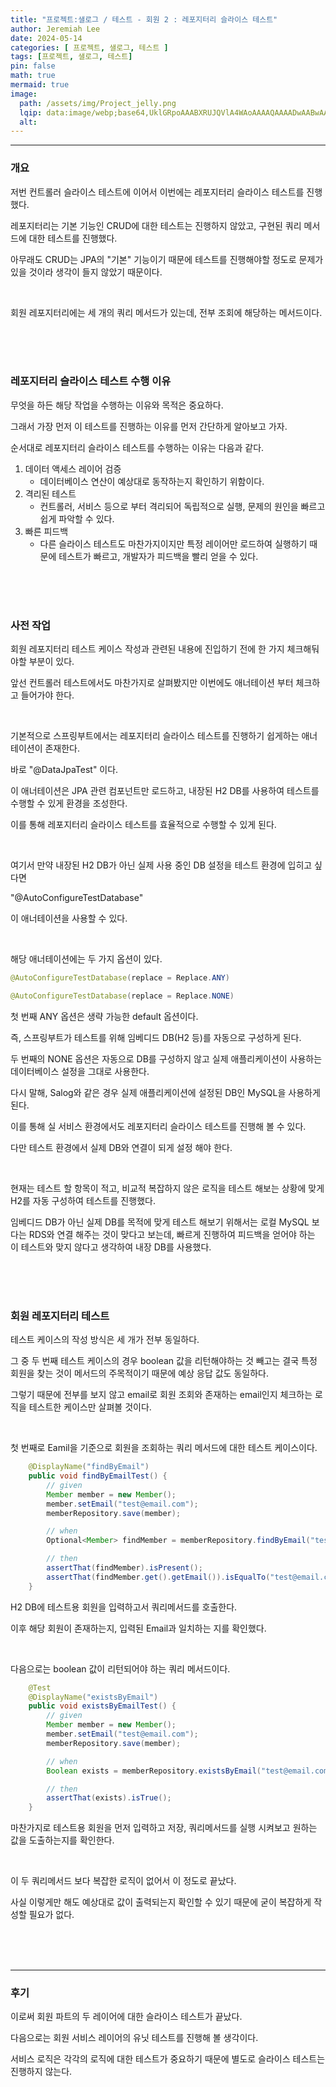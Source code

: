 ```yaml
---
title: "프로젝트:샐로그 / 테스트 - 회원 2 : 레포지터리 슬라이스 테스트"
author: Jeremiah Lee
date: 2024-05-14
categories: [ 프로젝트, 샐로그, 테스트 ]
tags: [프로젝트, 샐로그, 테스트]
pin: false
math: true
mermaid: true
image: 
  path: /assets/img/Project_jelly.png
  lqip: data:image/webp;base64,UklGRpoAAABXRUJQVlA4WAoAAAAQAAAADwAABwAAQUxQSDIAAAARL0AmbZurmr57yyIiqE8oiG0bejIYEQTgqiDA9vqnsUSI6H+oAERp2HZ65qP/VIAWAFZQOCBCAAAA8AEAnQEqEAAIAAVAfCWkAALp8sF8rgRgAP7o9FDvMCkMde9PK7euH5M1m6VWoDXf2FkP3BqV0ZYbO6NA/VFIAAAA
  alt: 
---
```

***

### 개요

저번 컨트롤러 슬라이스 테스트에 이어서 이번에는 레포지터리 슬라이스 테스트를 진행했다.

레포지터리는 기본 기능인 CRUD에 대한 테스트는 진행하지 않았고, 구현된 쿼리 메서드에 대한 테스트를 진행했다.

아무래도 CRUD는 JPA의 "기본" 기능이기 때문에 테스트를 진행해야할 정도로 문제가 있을 것이라 생각이 들지 않았기 때문이다.

<br>

회원 레포지터리에는 세 개의 쿼리 메서드가 있는데, 전부 조회에 해당하는 메서드이다.

<br>
<br>
<br>

### 레포지터리 슬라이스 테스트 수행 이유

무엇을 하든 해당 작업을 수행하는 이유와 목적은 중요하다.

그래서 가장 먼저 이 테스트를 진행하는 이유를 먼저 간단하게 알아보고 가자.

순서대로 레포지터리 슬라이스 테스트를 수행하는 이유는 다음과 같다.

1. 데이터 액세스 레이어 검증
   - 데이터베이스 연산이 예상대로 동작하는지 확인하기 위함이다.
2. 격리된 테스트
   - 컨트롤러, 서비스 등으로 부터 격리되어 독립적으로 실행, 문제의 원인을 빠르고 쉽게 파악할 수 있다.
3. 빠른 피드백
   - 다른 슬라이스 테스트도 마찬가지이지만 특정 레이어만 로드하여 실행하기 때문에 테스트가 빠르고, 개발자가 피드백을 빨리 얻을 수 있다.

<br>
<br>
<br>

### 사전 작업

회원 레포지터리 테스트 케이스 작성과 관련된 내용에 진입하기 전에 한 가지 체크해둬야할 부분이 있다.

앞선 컨트롤러 테스트에서도 마찬가지로 살펴봤지만 이번에도 애너테이션 부터 체크하고 들어가야 한다.

<br>

기본적으로 스프링부트에서는 레포지터리 슬라이스 테스트를 진행하기 쉽게하는 애너테이션이 존재한다.

바로 "@DataJpaTest" 이다.

이 애너테이션은 JPA 관련 컴포넌트만 로드하고, 내장된 H2 DB를 사용하여 테스트를 수행할 수 있게 환경을 조성한다.

이를 통해 레포지터리 슬라이스 테스트를 효율적으로 수행할 수 있게 된다.

<br>

여기서 만약 내장된 H2 DB가 아닌 실제 사용 중인 DB 설정을 테스트 환경에 입히고 싶다면

"@AutoConfigureTestDatabase"

이 애너테이션을 사용할 수 있다.

<br>

해당 애너테이션에는 두 가지 옵션이 있다.

```java
@AutoConfigureTestDatabase(replace = Replace.ANY)

@AutoConfigureTestDatabase(replace = Replace.NONE)
```

첫 번째 ANY 옵션은 생략 가능한 default 옵션이다.

즉, 스프링부트가 테스트를 위해 임베디드 DB(H2 등)를 자동으로 구성하게 된다.

두 번째의 NONE 옵션은 자동으로 DB를 구성하지 않고 실제 애플리케이션이 사용하는 데이터베이스 설정을 그대로 사용한다.

다시 말해, Salog와 같은 경우 실제 애플리케이션에 설정된 DB인 MySQL을 사용하게 된다.

이를 통해 실 서비스 환경에서도 레포지터리 슬라이스 테스트를 진행해 볼 수 있다.

다만 테스트 환경에서 실제 DB와 연결이 되게 설정 해야 한다.

<br>

현재는 테스트 할 항목이 적고, 비교적 복잡하지 않은 로직을 테스트 해보는 상황에 맞게 H2를 자동 구성하여 테스트를 진행했다.

임베디드 DB가 아닌 실제 DB를 목적에 맞게 테스트 해보기 위해서는 로컬 MySQL 보다는 RDS와 연결 해주는 것이 맞다고 보는데,
빠르게 진행하여 피드백을 얻어야 하는 이 테스트와 맞지 않다고 생각하여 내장 DB를 사용했다.

<br>
<br>
<br>

### 회원 레포지터리 테스트

테스트 케이스의 작성 방식은 세 개가 전부 동일하다.

그 중 두 번째 테스트 케이스의 경우 boolean 값을 리턴해야하는 것 빼고는 결국 특정 회원을 찾는 것이 메서드의 주목적이기 때문에 
예상 응답 값도 동일하다.

그렇기 때문에 전부를 보지 않고 email로 회원 조회와 존재하는 email인지 체크하는 로직을 테스트한 케이스만 살펴볼 것이다.

<br>

첫 번째로 Eamil을 기준으로 회원을 조회하는 쿼리 메서드에 대한 테스트 케이스이다.

```java
    @DisplayName("findByEmail")
    public void findByEmailTest() {
        // given
        Member member = new Member();
        member.setEmail("test@email.com");
        memberRepository.save(member);

        // when
        Optional<Member> findMember = memberRepository.findByEmail("test@email.com");

        // then
        assertThat(findMember).isPresent();
        assertThat(findMember.get().getEmail()).isEqualTo("test@email.com");
    }
```

H2 DB에 테스트용 회원을 입력하고서 쿼리메서드를 호출한다.

이후 해당 회원이 존재하는지, 입력된 Email과 일치하는 지를 확인했다.

<br>

다음으로는 boolean 값이 리턴되어야 하는 쿼리 메서드이다.

```java
    @Test
    @DisplayName("existsByEmail")
    public void existsByEmailTest() {
        // given
        Member member = new Member();
        member.setEmail("test@email.com");
        memberRepository.save(member);

        // when
        Boolean exists = memberRepository.existsByEmail("test@email.com");

        // then
        assertThat(exists).isTrue();
    }
```

마찬가지로 테스트용 회원을 먼저 입력하고 저장, 쿼리메서드를 실행 시켜보고
원하는 값을 도출하는지를 확인한다.

<br>

이 두 쿼리메서드 보다 복잡한 로직이 없어서 이 정도로 끝났다.

사실 이렇게만 해도 예상대로 값이 출력되는지 확인할 수 있기 때문에 굳이 복잡하게 작성할 필요가 없다.

<br>
<br>
<br>

***

### 후기

이로써 회원 파트의 두 레이어에 대한 슬라이스 테스트가 끝났다.

다음으로는 회원 서비스 레이어의 유닛 테스트를 진행해 볼 생각이다.

서비스 로직은 각각의 로직에 대한 테스트가 중요하기 때문에 별도로 슬라이스 테스트는 진행하지 않는다.
